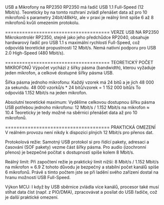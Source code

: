 USB a Mikrofony na RP2350
RP2350 má řadič USB 1.1 Full-Speed (12 Mbit/s). Teoreticky by na tomto rozhraní zvládl přenášet data až pro 10 mikrofonů s parametry 24bit/48kHz, ale v praxi je reálný limit spíše 6 až 8 mikrofonů kvůli omezením protokolu.

===================================== VERZE USB NA RP2350
Mikrokontrolér RP2350, stejně jako jeho předchůdce RP2040, obsahuje hardwarový řadič pro USB 1.1 s maximální rychlostí Full-Speed, což odpovídá teoretické propustnosti 12 Mbit/s. Nemá nativní podporu pro USB 2.0 High-Speed (480 Mbit/s).

===================================== TEORETICKÝ POČET MIKROFONŮ
Výpočet vychází z šířky pásma (bandwidth), kterou vyžaduje jeden mikrofon, a celkové dostupné šířky pásma USB.

Šířka pásma jednoho mikrofonu:
Každý vzorek má 24 bitů a je jich 48 000 za sekundu.
48 000 vzorků/s * 24 bitů/vzorek = 1 152 000 bitů/s
To odpovídá 1.152 Mbit/s na jeden mikrofon.

Absolutní teoretické maximum:
Vydělíme celkovou dostupnou šířku pásma USB potřebou jednoho mikrofonu:
12 Mbit/s / 1.152 Mbit/s na mikrofon ≈ 10.4
Teoreticky je tedy možné na sběrnici přenášet data až pro 10 mikrofonů.

===================================== PRAKTICKÁ OMEZENÍ
V reálném provozu není nikdy k dispozici plných 12 Mbit/s pro přenos dat.

Protokolová režie: Samotný USB protokol si pro řídící pakety, adresaci a časování (SOF pakety) vezme část šířky pásma. Pro audio (izochronní přenos) je bezpečné počítat s dostupností spíše kolem 8 Mbit/s.

Reálný limit: Při započtení režie je praktický limit nižší:
8 Mbit/s / 1.152 Mbit/s na mikrofon ≈ 6.9
Z tohoto důvodu je bezpečný a stabilní počet kanálů spíše 6 mikrofonů. Právě s tímto počtem jste se při ladění svého zařízení dostal na hranu možností USB Full-Speed.

Výkon MCU: I když by USB sběrnice zvládla více kanálů, procesor také musí stíhat data číst (např. z PIO/DMA), zpracovávat a posílat do USB řadiče, což je další praktické omezení.
